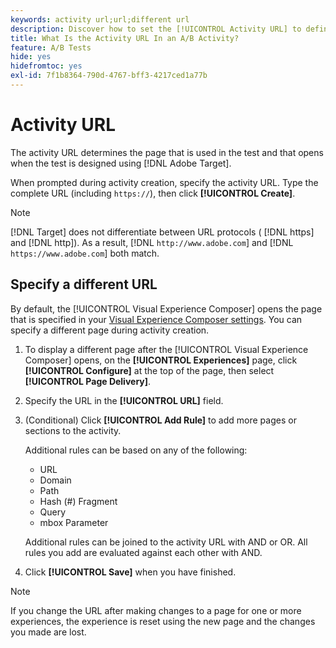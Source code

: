 ```yaml
---
keywords: activity url;url;different url
description: Discover how to set the [!UICONTROL Activity URL] to define test pages and to ensure accurate test design.
title: What Is the Activity URL In an A/B Activity?
feature: A/B Tests
hide: yes
hidefromtoc: yes
exl-id: 7f1b8364-790d-4767-bff3-4217ced1a77b
---
```

# Activity URL

The activity URL determines the page that is used in the test and that opens when the test is designed using [!DNL Adobe Target].

When prompted during activity creation, specify the activity URL. Type the complete URL (including `https://`), then click **[!UICONTROL Create]**.

>[!NOTE]
>
>[!DNL Target] does not differentiate between URL protocols ( [!DNL https] and [!DNL http]). As a result, [!DNL `http://www.adobe.com`] and [!DNL `https://www.adobe.com`] both match.

## Specify a different URL

By default, the [!UICONTROL Visual Experience Composer] opens the page that is specified in your [Visual Experience Composer settings](/help/main/administrating-target/visual-experience-composer-set-up.md). You can specify a different page during activity creation.

1. To display a different page after the [!UICONTROL Visual Experience Composer] opens, on the **[!UICONTROL Experiences]** page, click  **[!UICONTROL Configure]** at the top of the page, then select **[!UICONTROL Page Delivery]**. 

1. Specify the URL in the **[!UICONTROL URL]** field.

1. (Conditional) Click **[!UICONTROL Add Rule]** to add more pages or sections to the activity.

   Additional rules can be based on any of the following:

   * URL 
   * Domain 
   * Path 
   * Hash (#) Fragment 
   * Query 
   * mbox Parameter

   Additional rules can be joined to the activity URL with AND or OR. All rules you add are evaluated against each other with AND.

1. Click **[!UICONTROL Save]** when you have finished.

<!-- If you entered a URL for a site that does not include the [!DNL Target]s JavaScript code, you cannot select page elements.

By default, the [!UICONTROL Visual Experience Composer] does not allow changes to elements containing JavaScript, such as rotating banners. You can toggle off **[!UICONTROL Render using JavaScript]** if you want to be able to alter those elements using the [!UICONTROL Visual Experience Composer].-->

>[!NOTE]
>
>If you change the URL after making changes to a page for one or more experiences, the experience is reset using the new page and the changes you made are lost.
